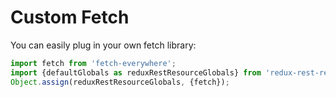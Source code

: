 # Custom Fetch

You can easily plug in your own fetch library:

```js
import fetch from 'fetch-everywhere';
import {defaultGlobals as reduxRestResourceGlobals} from 'redux-rest-resource';
Object.assign(reduxRestResourceGlobals, {fetch});
```
